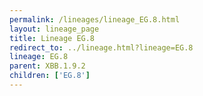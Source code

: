 ```yaml
---
permalink: /lineages/lineage_EG.8.html
layout: lineage_page
title: Lineage EG.8
redirect_to: ../lineage.html?lineage=EG.8
lineage: EG.8
parent: XBB.1.9.2
children: ['EG.8']
---
```

